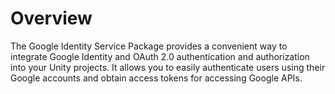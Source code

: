 # Overview

The Google Identity Service Package provides a convenient way to integrate Google Identity and OAuth 2.0 authentication and authorization into your Unity projects. It allows you to easily authenticate users using their Google accounts and obtain access tokens for accessing Google APIs.